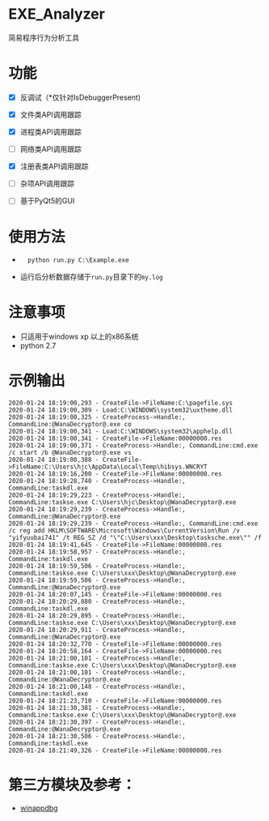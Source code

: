 # EXE_Analyzer
简易程序行为分析工具

# 功能
- [x] 反调试（\*仅针对IsDebuggerPresent)
- [x] 文件类API调用跟踪
- [x] 进程类API调用跟踪
- [ ] 网络类API调用跟踪
- [x] 注册表类API调用跟踪
- [ ] 杂项API调用跟踪
- [ ] 基于PyQt5的GUI


# 使用方法

- ```python
    python run.py C:\Example.exe
  ```
- 运行后分析数据存储于`run.py`目录下的`my.log`

# 注意事项
- 只适用于windows xp 以上的x86系统
- python 2.7

# 示例输出
```
2020-01-24 18:19:00,293 - CreateFile->FileName:C:\pagefile.sys
2020-01-24 18:19:00,309 - Load:C:\WINDOWS\system32\uxtheme.dll
2020-01-24 18:19:00,325 - CreateProcess->Handle:, CommandLine:@WanaDecryptor@.exe co
2020-01-24 18:19:00,341 - Load:C:\WINDOWS\system32\apphelp.dll
2020-01-24 18:19:00,341 - CreateFile->FileName:00000000.res
2020-01-24 18:19:00,371 - CreateProcess->Handle:, CommandLine:cmd.exe /c start /b @WanaDecryptor@.exe vs
2020-01-24 18:19:00,388 - CreateFile->FileName:C:\Users\hjc\AppData\Local\Temp\hibsys.WNCRYT
2020-01-24 18:19:16,200 - CreateFile->FileName:00000000.res
2020-01-24 18:19:28,740 - CreateProcess->Handle:, CommandLine:taskdl.exe
2020-01-24 18:19:29,223 - CreateProcess->Handle:, CommandLine:taskse.exe C:\Users\hjc\Desktop\@WanaDecryptor@.exe
2020-01-24 18:19:29,239 - CreateProcess->Handle:, CommandLine:@WanaDecryptor@.exe
2020-01-24 18:19:29,239 - CreateProcess->Handle:, CommandLine:cmd.exe /c reg add HKLM\SOFTWARE\Microsoft\Windows\CurrentVersion\Run /v "yifyuubai741" /t REG_SZ /d "\"C:\Users\xxx\Desktop\tasksche.exe\"" /f
2020-01-24 18:19:41,645 - CreateFile->FileName:00000000.res
2020-01-24 18:19:58,957 - CreateProcess->Handle:, CommandLine:taskdl.exe
2020-01-24 18:19:59,506 - CreateProcess->Handle:, CommandLine:taskse.exe C:\Users\xxx\Desktop\@WanaDecryptor@.exe
2020-01-24 18:19:59,506 - CreateProcess->Handle:, CommandLine:@WanaDecryptor@.exe
2020-01-24 18:20:07,145 - CreateFile->FileName:00000000.res
2020-01-24 18:20:29,880 - CreateProcess->Handle:, CommandLine:taskdl.exe
2020-01-24 18:20:29,895 - CreateProcess->Handle:, CommandLine:taskse.exe C:\Users\xxx\Desktop\@WanaDecryptor@.exe
2020-01-24 18:20:29,911 - CreateProcess->Handle:, CommandLine:@WanaDecryptor@.exe
2020-01-24 18:20:32,770 - CreateFile->FileName:00000000.res
2020-01-24 18:20:58,164 - CreateFile->FileName:00000000.res
2020-01-24 18:21:00,101 - CreateProcess->Handle:, CommandLine:taskse.exe C:\Users\xxx\Desktop\@WanaDecryptor@.exe
2020-01-24 18:21:00,101 - CreateProcess->Handle:, CommandLine:@WanaDecryptor@.exe
2020-01-24 18:21:00,148 - CreateProcess->Handle:, CommandLine:taskdl.exe
2020-01-24 18:21:23,710 - CreateFile->FileName:00000000.res
2020-01-24 18:21:30,381 - CreateProcess->Handle:, CommandLine:taskse.exe C:\Users\xxx\Desktop\@WanaDecryptor@.exe
2020-01-24 18:21:30,397 - CreateProcess->Handle:, CommandLine:@WanaDecryptor@.exe
2020-01-24 18:21:30,506 - CreateProcess->Handle:, CommandLine:taskdl.exe
2020-01-24 18:21:49,326 - CreateFile->FileName:00000000.res
```
# 第三方模块及参考：
- [winappdbg](https://winappdbg.readthedocs.io/en/latest/)




